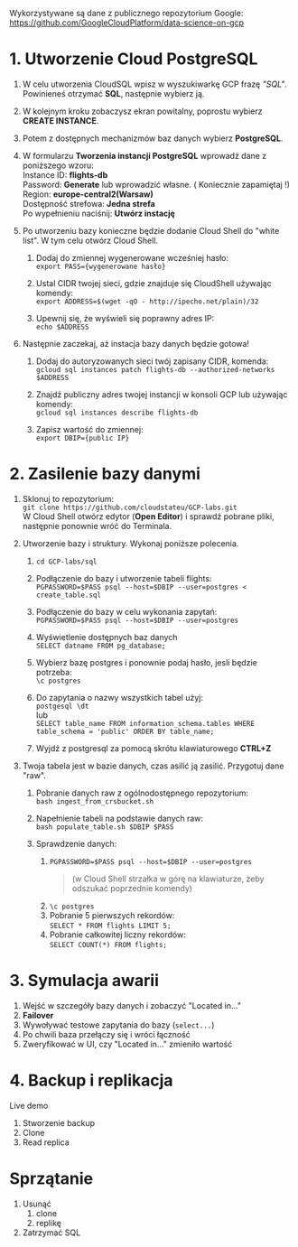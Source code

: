Wykorzystywane są dane z publicznego repozytorium Google: https://github.com/GoogleCloudPlatform/data-science-on-gcp


# 1. Utworzenie Cloud PostgreSQL

1. W celu utworzenia CloudSQL wpisz w wyszukiwarkę GCP frazę *"SQL"*. Powinieneś otrzymać **SQL**, następnie wybierz ją.

2. W kolejnym kroku zobaczysz ekran powitalny, poprostu wybierz **CREATE INSTANCE**.

3. Potem z dostępnych mechanizmów baz danych wybierz **PostgreSQL**.

4. W formularzu **Tworzenia instancji PostgreSQL** wprowadź dane z poniższego wzoru:<br />
    Instance ID: **flights-db**<br />
    Password: **Generate** lub wprowadzić własne. ( Koniecznie zapamiętaj !)<br />
    Region: **europe-central2(Warsaw)**<br />
    Dostępność strefowa: **Jedna strefa**<br />
    Po wypełnieniu naciśnij:  **Utwórz instację** <br />

5. Po utworzeniu bazy konieczne będzie dodanie Cloud Shell do "white list". W tym celu otwórz Cloud Shell.
	1. Dodaj do zmiennej wygenerowane wcześniej hasło:<br />
	`export PASS={wygenerowane hasło}`  
	
	2. Ustal CIDR twojej sieci, gdzie znajduje się CloudShell używając komendy:<br />
	`export ADDRESS=$(wget -qO - http://ipecho.net/plain)/32`  
	
	3. Upewnij się, że wyświeli się poprawny adres IP: <br />
	`echo $ADDRESS`  

6. Następnie zaczekaj, aż instacja bazy danych będzie gotowa!
	1. Dodaj do autoryzowanych sieci twój zapisany CIDR, komenda:<br />
	`gcloud sql instances patch flights-db --authorized-networks $ADDRESS`  
	
	2. Znajdź publiczny adres twojej instancji w konsoli GCP lub używając komendy:  
	`gcloud sql instances describe flights-db`  
	
	3. Zapisz wartość do zmiennej:  
	`export DBIP={public IP}`


# 2. Zasilenie bazy danymi 

1. Sklonuj to repozytorium:  
   `git clone https://github.com/cloudstateu/GCP-labs.git`  
   W Cloud Shell otwórz edytor (**Open Editor**) i sprawdź pobrane pliki, następnie ponownie wróć do Terminala.

2. Utworzenie bazy i struktury. Wykonaj poniższe polecenia.  
	1. `cd GCP-labs/sql`
   
 	1. Podłączenie do bazy i utworzenie tabeli flights:  
 	   `PGPASSWORD=$PASS psql --host=$DBIP --user=postgres < create_table.sql`
	
	1. Podłączenie do bazy w celu wykonania zapytań:  
	   `PGPASSWORD=$PASS psql --host=$DBIP --user=postgres`
	
	1. Wyświetlenie dostępnych baz danych  
	   `SELECT datname FROM pg_database;`
	
	1. Wybierz bazę postgres i ponownie podaj hasło, jesli będzie potrzeba:  
	   `\c postgres`
	
	1. Do zapytania o nazwy wszystkich tabel użyj:  
	   `postgesql \dt`  
	   lub  
	   `SELECT table_name FROM information_schema.tables WHERE table_schema = 'public' ORDER BY table_name;`
	
	8. Wyjdź z postgresql za pomocą skrótu klawiaturowego **CTRL+Z**

3. Twoja tabela jest w bazie danych, czas asilić ją zasilić. Przygotuj dane "raw".  	
	1. Pobranie danych raw z ogólnodostępnego repozytorium:  
	   `bash ingest_from_crsbucket.sh` 
	
	1. Napełnienie tabeli na podstawie danych raw:  
      `bash populate_table.sh $DBIP $PASS`
	
	1. Sprawdzenie danych:  
        1. `PGPASSWORD=$PASS psql --host=$DBIP --user=postgres`  
	       > (w Cloud Shell strzałka w górę na klawiaturze, żeby odszukać poprzednie komendy) 
	    1. `\c postgres` 
	    2. Pobranie 5 pierwszych rekordów:  
		 `SELECT * FROM flights LIMIT 5;`
		1. Pobranie całkowitej liczny rekordów:  
          `SELECT COUNT(*) FROM flights;`


# 3. Symulacja awarii
1. Wejść w szczegóły bazy danych i zobaczyć "Located in..."
2. **Failover**
3. Wywoływać testowe zapytania do bazy (`select...`)
4. Po chwili baza przełączy się i wróci łączność
5. Zweryfikować w UI, czy "Located in..." zmieniło wartość


# 4. Backup i replikacja
Live demo
1. Stworzenie backup
2. Clone
3. Read replica


# Sprzątanie
1. Usunąć
	1. clone 
	2. replikę
2. Zatrzymać SQL